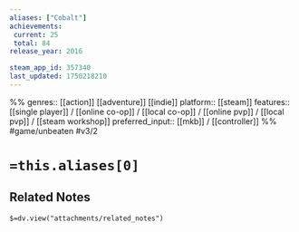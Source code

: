 ```yaml
---
aliases: ["Cobalt"]
achievements:
 current: 25
 total: 84
release_year: 2016

steam_app_id: 357340
last_updated: 1750218210
---
```

%%
genres:: [[action]] [[adventure]] [[indie]]
platform:: [[steam]]
features:: [[single player]] / [[online co-op]] / [[local co-op]] / [[online pvp]] / [[local pvp]] / [[steam workshop]]
preferred_input:: [[mkb]] / [[controller]]
%%
#game/unbeaten
#v3/2

# `=this.aliases[0]`
## Related Notes
`$=dv.view("attachments/related_notes")`